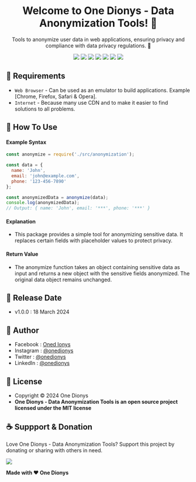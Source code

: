 <h1 align="center">Welcome to One Dionys - Data Anonymization Tools! 👋 </h1>

<p align="center">Tools to anonymize user data in web applications, ensuring privacy and compliance with data privacy regulations. 💖 </p>

<p align="center">
<img src="https://img.shields.io/github/contributors/onedionys/onedionys-data-anonymization-tools?style=flat-square">
<img src="https://img.shields.io/github/issues/onedionys/onedionys-data-anonymization-tools?style=flat-square">
<img src="https://img.shields.io/github/stars/onedionys/onedionys-data-anonymization-tools?style=flat-square"> 
<img src="https://img.shields.io/github/forks/onedionys/onedionys-data-anonymization-tools?style=flat-square">
<img src="https://img.shields.io/github/last-commit/onedionys/onedionys-data-anonymization-tools.svg?style=flat-square">
<img src="https://img.shields.io/github/languages/code-size/onedionys/onedionys-data-anonymization-tools?style=flat-square">
<img src="https://img.shields.io/github/license/onedionys/onedionys-data-anonymization-tools?style=flat-square">
</p>

## 💾 Requirements

* `Web Browser` - Can be used as an emulator to build applications. Example [Chrome, Firefox, Safari & Opera].
* `Internet` - Because many use CDN and to make it easier to find solutions to all problems.

## 🎯 How To Use

#### Example Syntax

```javascript
const anonymize = require('./src/anonymization');

const data = {
  name: 'John',
  email: 'john@example.com',
  phone: '123-456-7890'
};

const anonymizedData = anonymize(data);
console.log(anonymizedData);
// Output: { name: 'John', email: '***', phone: '***' }
```

#### Explanation

* This package provides a simple tool for anonymizing sensitive data. It replaces certain fields with placeholder values to protect privacy.

#### Return Value

* The anonymize function takes an object containing sensitive data as input and returns a new object with the sensitive fields anonymized. The original data object remains unchanged.

## 📆 Release Date

* v1.0.0 : 18 March 2024

## 🧑 Author

* Facebook : <a href="https://www.facebook.com/theonedionys"> Oned Ionys</a>
* Instagram : <a href="https://www.instagram.com/onedionys/"> @onedionys</a>
* Twitter : <a href="https://twitter.com/onedionys"> @onedionys</a>
* LinkedIn :  <a href="https://www.linkedin.com/in/onedionys/"> @onedionys</a>

## 📝 License

* Copyright © 2024 One Dionys
* **One Dionys - Data Anonymization Tools is an open source project licensed under the MIT license**

## ☕️ Suppport & Donation

Love One Dionys - Data Anonymization Tools? Support this project by donating or sharing with others in need.

<a href="https://www.buymeacoffee.com/onedionys"><img src="https://img.shields.io/badge/Buy_Me_A_Coffee-FFDD00?style=for-the-badge&logo=buy-me-a-coffee&logoColor=black"/> </a>

**Made with ❤️ One Dionys**
